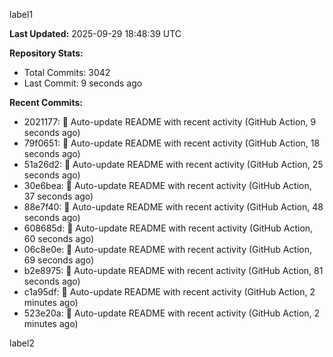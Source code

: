 
label1 
<!-- ACTIVITY_START -->
**Last Updated:** 2025-09-29 18:48:39 UTC

**Repository Stats:**
- Total Commits: 3042
- Last Commit: 9 seconds ago

**Recent Commits:**
- 2021177: 🤖 Auto-update README with recent activity (GitHub Action, 9 seconds ago)
- 79f0651: 🤖 Auto-update README with recent activity (GitHub Action, 18 seconds ago)
- 51a26d2: 🤖 Auto-update README with recent activity (GitHub Action, 25 seconds ago)
- 30e6bea: 🤖 Auto-update README with recent activity (GitHub Action, 37 seconds ago)
- 88e7f40: 🤖 Auto-update README with recent activity (GitHub Action, 48 seconds ago)
- 608685d: 🤖 Auto-update README with recent activity (GitHub Action, 60 seconds ago)
- 06c8e0e: 🤖 Auto-update README with recent activity (GitHub Action, 69 seconds ago)
- b2e8975: 🤖 Auto-update README with recent activity (GitHub Action, 81 seconds ago)
- c1a95df: 🤖 Auto-update README with recent activity (GitHub Action, 2 minutes ago)
- 523e20a: 🤖 Auto-update README with recent activity (GitHub Action, 2 minutes ago)
<!-- ACTIVITY_END -->

label2
